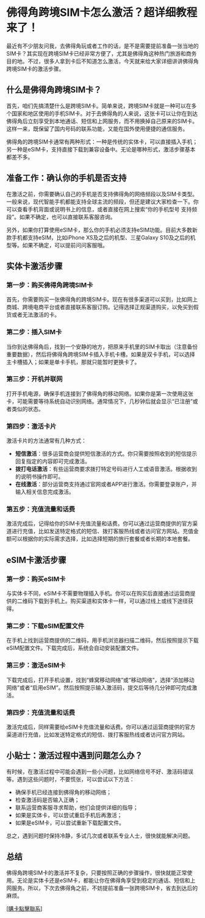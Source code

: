 # 佛得角跨境SIM卡怎么激活？超详细教程来了！

最近有不少朋友问我，去佛得角玩或者工作的话，是不是需要提前准备一张当地的SIM卡？其实现在跨境SIM卡已经非常方便了，尤其是佛得角这种热门旅游和商务目的地。不过，很多人拿到卡后不知道怎么激活，今天就来给大家详细讲讲佛得角跨境SIM卡的激活步骤。

## 什么是佛得角跨境SIM卡？

首先，咱们先搞清楚什么是跨境SIM卡。简单来说，跨境SIM卡就是一种可以在多个国家和地区使用的手机SIM卡。对于去佛得角的人来说，这张卡可以让你在到达佛得角后立刻享受到本地通话、短信和上网服务，而不用换掉自己原来的SIM卡。这样一来，既保留了国内号码的联系功能，又能在国外使用便捷的通信服务。

佛得角的跨境SIM卡通常有两种形式：一种是传统的实体卡，可以直接插入手机；另一种是eSIM卡，支持直接下载到兼容设备中。无论是哪种形式，激活步骤基本都差不多。

## 准备工作：确认你的手机是否支持

在激活之前，你需要确认自己的手机是否支持佛得角的网络频段以及SIM卡类型。一般来说，现代智能手机都能支持全球主流的频段，但还是建议大家检查一下。你可以查看手机背面或说明书上的信息，或者直接在网上搜索“你的手机型号 支持频段”。如果不确定，也可以直接联系客服咨询。

另外，如果你打算使用eSIM卡，那么你的手机必须支持eSIM功能。目前大多数新款手机都支持eSIM，比如iPhone XS及之后的机型、三星Galaxy S10及之后的机型等。如果不确定，可以提前问问客服哦。

## 实体卡激活步骤

### 第一步：购买佛得角跨境SIM卡
首先，你需要购买一张佛得角的跨境SIM卡。现在有很多渠道可以买到，比如网上商城、跨境电商平台或者直接联系客服订购。记得选择正规渠道购买，以免买到假货或者无法激活的卡。

### 第二步：插入SIM卡
当你到达佛得角后，找到一个安静的地方，把原来手机里的SIM卡取出（注意备份重要数据），然后将佛得角跨境SIM卡插入手机卡槽。如果是双卡手机，可以选择主卡槽插入；如果是单卡手机，那就只能暂时更换卡了。

### 第三步：开机并联网
打开手机电源，确保手机连接到了佛得角的移动网络。如果你是第一次使用这张卡，可能需要等待系统自动识别网络。通常情况下，几秒钟后就会显示“已注册”或者类似的状态。

### 第四步：激活卡片
激活卡片的方法通常有几种方式：

- **短信激活**：很多运营商会提供短信激活的方式。你只需要按照收到的短信提示回复指定的内容即可完成激活。
- **拨打电话激活**：有些运营商要求拨打特定号码进行人工或语音激活。根据收到的说明书操作即可。
- **在线激活**：部分运营商支持通过官网或者APP进行激活。你需要登录账户，并输入相关信息完成激活。

### 第五步：充值流量和话费
激活完成后，记得给你的SIM卡充值流量和话费。你可以通过运营商提供的官方渠道进行充值，比如发送特定格式的短信、拨打客服热线或者访问官方网站。充值金额可以根据你的实际需求选择，比如选择短期的旅行套餐或者长期的本地套餐。

## eSIM卡激活步骤

### 第一步：购买eSIM卡
与实体卡不同，eSIM卡不需要物理插入手机。你可以在购买后直接通过运营商提供的二维码下载到手机上。购买渠道和实体卡一样，可以通过线上或线下途径获得。

### 第二步：下载eSIM配置文件
在手机上找到运营商提供的二维码，用手机浏览器扫描二维码，然后按照提示下载eSIM配置文件。下载完成后，系统会自动安装配置文件。

### 第三步：激活eSIM卡
下载完成后，打开手机设置，找到“蜂窝移动网络”或“移动网络”，选择“添加移动网络”或者“启用eSIM”。然后按照提示输入激活码，提交后等待几分钟即可完成激活。

### 第四步：充值流量和话费
激活完成后，同样需要给eSIM卡充值流量和话费。你可以通过运营商提供的官方渠道进行充值，比如发送特定格式的短信、拨打客服热线或者访问官方网站。

## 小贴士：激活过程中遇到问题怎么办？

有时候，在激活过程中可能会遇到一些小问题，比如网络信号不好、激活码错误等。遇到这些问题时，不要慌张，可以尝试以下方法：

- 确保手机已经连接到佛得角的移动网络；
- 检查激活码是否输入正确；
- 联系运营商客服寻求帮助，他们会提供详细的指导；
- 如果是实体卡，可以尝试重启手机后再激活；
- 如果是eSIM卡，可以尝试重新下载配置文件。

总之，遇到问题时保持冷静，多试几次或者联系专业人士，很快就能解决问题。

## 总结

佛得角跨境SIM卡的激活并不复杂，只要按照正确的步骤操作，很快就能正常使用。无论是实体卡还是eSIM卡，都能让你在佛得角享受到稳定的通话、短信和上网服务。所以，下次去佛得角之前，不妨提前准备一张跨境SIM卡，省去到达后的麻烦。

[[購卡點擊聯系](https://t.me/s/esim1088)]